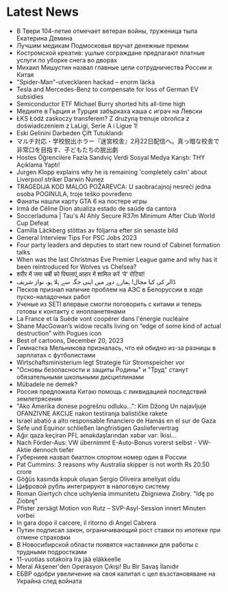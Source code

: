 # Latest News
-  В Твери 104-летие отмечает ветеран войны, труженица тыла Екатерина Демина
-  Лучшим медикам Подмосковья вручат денежные премии
-  Костромской креатив: ушлые сограждане предлагают платные услуги по уборке снега во дворах
-  Михаил Мишустин назвал главные цели сотрудничества России и Китая
-  "Spider-Man"-utvecklaren hackad – enorm läcka
-  Tesla and Mercedes-Benz to compensate for loss of German EV subsidies
-  Semiconductor ETF Michael Burry shorted hits all-time high
-  Медиите в Гърция и Турция забъркаха каша с играч на Левски
-  ŁKS Łódź zaskoczy transferem? Z drużyną trenuje obrońca z doświadczeniem z LaLigi, Serie A i Ligue 1!
-  Eski Gelinini Darbeden Çift Tutuklandı
-  マルチ対応・学校脱出ホラー『迷宮校舎』2月22日配信へ。真っ暗な校舎で非常口を目指す、子どもたちの脱出劇
-  Hostes Öğrencilere Fazla Sandviç Verdi Sosyal Medya Karıştı: THY Açıklama Yaptı!
-  Jurgen Klopp explains why he is remaining 'completely calm' about Liverpool striker Darwin Nunez
-  TRAGEDIJA KOD MALOG POŽAREVCA: U saobraćajnoj nesreći jedna osoba POGINULA, troje teško povređeno
-  Фанаты нашли карту GTA 6 на постере игры
-  Irmã de Céline Dion atualiza estado de saúde da cantora
-  Soccerladuma | Tau's Al Ahly Secure R37m Minimum After Club World Cup Defeat
-  Camilla Läckberg stöttas av följarna efter sin senaste bild
-  General Interview Tips For PSC Jobs 2023
-  Four party leaders and deputies to start new round of Cabinet formation talks
-  When was the last Christmas Eve Premier League game and why has it been reintroduced for Wolves vs Chelsea?
-  शरीर में जमा चर्बी को पिघलाएं,आहार में शामिल करें ‘ये’ रोटियां!
-  ڈالر کی کیا مجال! ہمارے دور میں اپنی جگہ سے ہلا ہو، نواز شریف
-  Песков признал наличие проблем на АЭС в Белоруссии в ходе пуско-наладочных работ
-  Ученые из SETI впервые смогли поговорить с китами и теперь готовы к контакту с инопланетянами
-  La France et la Suède vont coopérer dans l'énergie nucléaire
-  Shane MacGowan’s widow recalls living on “edge of some kind of actual destruction” with Pogues icon
-  Best of cartoons, December 20, 2023
-  Гимнастка Мельникова призналась, что ей обидно из-за разницы в зарплатах с футболистами
-  Wirtschaftsministerium legt Strategie für Stromspeicher vor
-  "Основы безопасности и защиты Родины" и "Труд" станут обязательными школьными дисциплинами
-  Mübadele ne demek?
-  Россия предложила Китаю помощь с ликвидацией последствий землетрясения
-  "Ako Amerika donese pogrešnu odluku...": Kim Džong Un najavljuje OFANZIVNE AKCIJE nakon testiranja balističke rakete
-  Israel abatió a alto responsable financiero de Hamás en el sur de Gaza
-  Sefe und Equinor schließen langfristigen Gasliefervertrag
-  Ağır qəza keçirən PFL əməkdaşlarından xəbər var: İkisi...
-  Nach Förder-Aus: VW übernimmt E-Auto-Bonus vorerst selbst - VW-Aktie dennoch tiefer
-  Губерниев назвал биатлон спортом номер один в России
-  Pat Cummins: 3 reasons why Australia skipper is not worth Rs 20.50 crore
-  Göğüs kasında kopuk oluşan Sergio Oliveira ameliyat oldu
-  Цифровой рубль интегрируют в налоговую систему
-  Roman Giertych chce uchylenia immunitetu Zbigniewa Ziobry. "Idę po Ziobrę"
-  Pfister zersägt Motion von Rutz – SVP-Asyl-Session innert Minuten vorbei
-  In gara dopo il carcere, il ritorno di Angel Cabrera
-  Путин подписал закон, ограничивающий рост ставки по ипотеке при отмене страховки
-  В Новосибирской области появятся наставники для работы с трудными подростками
-  11-vuotias sotakoira Ira jää eläkkeelle
-  Meral Akşener'den Operasyon Çıkışı! Bu Bir Savaş İlanıdır
-  ЕБВР одобри увеличение на своя капитал с цел възстановяване на Украйна след войната
